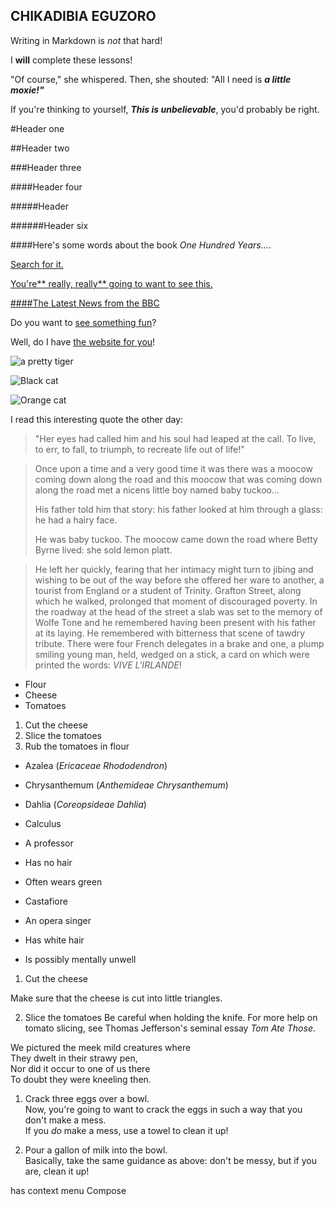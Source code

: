 ## CHIKADIBIA EGUZORO

Writing in Markdown is _not_ that hard!

I **will** complete these lessons!

"Of course," she whispered. Then, she shouted: "All I need is _**a little moxie!"**_

If you're thinking to yourself, **_This is unbelievable_**, you'd probably be right.

#Header one

##Header two

###Header three

####Header four

#####Header 

######Header six

####Here's some words about the book _One Hundred Years..._.

[Search for it.](https://www.google.com)

[You're** really, really** going to want to see this.](https://www.dailykitten.com)

[####The Latest News from the BBC](https://www.bbc.com/news)

Do you want to [see something fun][a fun place]? 

Well, do I have [the website for you][another fun place]!

[a fun place]:https://www.zombo.com
[another fun place]: https://www.stumbleupon.com 

![a pretty tiger](https://upload.wikimedia.org/wikipedia/commons/5/56/Tiger.50.jpg)

![Black cat][Black]

![Orange cat][Orange]

 
[Black]: https://upload.wikimedia.org/wikipedia/commons/a/a3/81_INF_DIV_SSI.jpg

 

[Orange]:http://icons.iconarchive.com/icons/google/noto-emoji-animals-nature/256/22221-cat-icon.png

 

I read this interesting quote the other day:

 

>"Her eyes had called him and his soul had leaped at the call. To live, to err, to fall, to triumph, to recreate life out of life!"

 

 

>Once upon a time and a very good time it was there was a moocow coming down along the road and this moocow that was coming down along the road met a nicens little boy named baby tuckoo...
>
>His father told him that story: his father looked at him through a glass: he had a hairy face.
>
>He was baby tuckoo. The moocow came down the road where Betty Byrne lived: she sold lemon platt.

 

>He left her quickly, fearing that her intimacy might turn to jibing and wishing to be out of the way before she offered her ware to another, a tourist from England or a student of Trinity. Grafton Street, along which he walked, prolonged that moment of discouraged poverty. In the roadway at the head of the street a slab was set to the memory of Wolfe Tone and he remembered having been present with his father at its laying. He remembered with bitterness that scene of tawdry tribute. There were four French delegates in a brake and one, a plump smiling young man, held, wedged on a stick, a card on which were printed the words: _VIVE L'IRLANDE_!

 

* Flour 
* Cheese
* Tomatoes

 

1. Cut the cheese 
2. Slice the tomatoes
3. Rub the tomatoes in flour

 

* Azalea (_Ericaceae Rhododendron_)
* Chrysanthemum (_Anthemideae Chrysanthemum_)
* Dahlia (_Coreopsideae Dahlia_)

 

* Calculus
* A professor
* Has no hair 
* Often wears green
* Castafiore 
* An opera singer 
* Has white hair 
* Is possibly mentally unwell

1. Cut the cheese

Make sure that the cheese is cut into little triangles.

2. Slice the tomatoes
Be careful when holding the knife.
For more help on tomato slicing, see Thomas Jefferson's    seminal essay _Tom Ate Those_.

We pictured the meek mild creatures where  
They dwelt in their strawy pen,  
Nor did it occur to one of us there  
To doubt they were kneeling then.

1. Crack three eggs over a bowl.  
Now, you're going to want to crack the eggs in such a  way that you don't make a mess.  
If you _do_ make a mess, use a towel to clean it up!

2. Pour a gallon of milk into the bowl.  
Basically, take the same guidance as above: don't be messy, but if you are, clean it up!

has context menu
Compose
